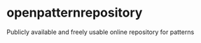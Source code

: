 openpatternrepository
=====================

Publicly available and freely usable online repository for patterns
